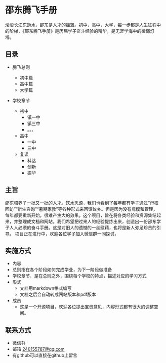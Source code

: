 # 邵东腾飞手册


滚滚长江东逝水，邵东是人才的摇篮。初中，高中，大学，每一步都是人生征程中的阶梯，《邵东腾飞手册》是历届学子奋斗经验的精华，是无涯学海中的微弱灯塔。


## 目录

- 腾飞总则
  - 初中篇
  - 高中篇
  - 大学篇
  
  
- 学校章节
  - 初中
    - 镇一中
    - 镇三中
    - 。。。
  - 高中
    - 一中
    - 三中
  - 复读
    - 科达
    - 创新
    - 振华
 
 ## 主旨
 邵东培养了一批又一批的人才。饮水思源，我们也看到了每年都有学子通过“母校回访”“新生咨询”“暑期家教”等各种形式来回馈故乡。但是因为没有规模和管理，每年都要重新开始，很难产生大的效果。这个项目，旨在将各类经验和资源集结起来，并整理成文档和网站。我们希望把过来人的经验提炼出来，创造出一份邵东学子人人必须的奋斗手册。这是对旧人的遗憾的一丝慰藉，也将是新人弥足珍贵的引导。
 项目正在进行中，欢迎各位学子加入微信群一同探讨。
 
 
## 实施方式
- 内容
 -  总则指在各个阶段如何完成学业，为下一阶段做准备
 - 学校章节，是在总则之外，围绕每个学校的特点，描述对应的学习方式
- 形式
  - 文档用markdown格式编写
  - 文档之后会自动转成网站版本和pdf版本
- 成员
  - 这是一个开源项目，欢迎各位提出宝贵意见，内容形式都有很大的调整空间。
 
 ## 联系方式
 -   微信群
 - 邮箱 240155787@qq.com
 - 有github可以直接在github上留言
 
 
 
 
